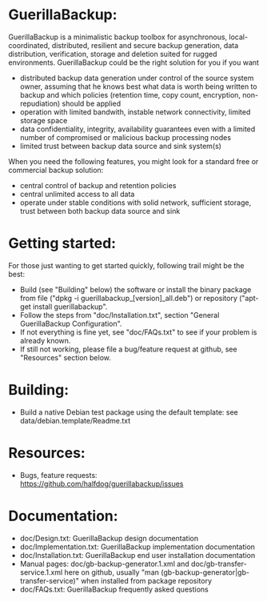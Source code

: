 # GuerillaBackup:

GuerillaBackup is a minimalistic backup toolbox for asynchronous,
local-coordinated, distributed, resilient and secure backup generation,
data distribution, verification, storage and deletion suited for
rugged environments. GuerillaBackup could be the right solution
for you if you want

* distributed backup data generation under control of the source
  system owner, assuming that he knows best what data is worth
  being written to backup and which policies (retention time,
  copy count, encryption, non-repudiation) should be applied
* operation with limited bandwith, instable network connectivity,
  limited storage space
* data confidentiality, integrity, availability guarantees even
  with a limited number of compromised or malicious backup processing
  nodes
* limited trust between backup data source and sink system(s)

When you need the following features, you might look for a standard
free or commercial backup solution:

* central control of backup and retention policies
* central unlimited access to all data
* operate under stable conditions with solid network, sufficient
  storage, trust between both backup data source and sink

# Getting started:

For those just wanting to get started quickly, following trail
might be the best:

* Build (see "Building" below) the software or install the binary
  package from file ("dpkg -i guerillabackup_[version]_all.deb")
  or repository ("apt-get install guerillabackup".
* Follow the steps from "doc/Installation.txt", section "General
  GuerillaBackup Configuration".
* If not everything is fine yet, see "doc/FAQs.txt" to see if
  your problem is already known.
* If still not working, please file a bug/feature request at github,
  see "Resources" section below.

# Building:

* Build a native Debian test package using the default template:
  see data/debian.template/Readme.txt

# Resources:

* Bugs, feature requests: https://github.com/halfdog/guerillabackup/issues

# Documentation:

* doc/Design.txt: GuerillaBackup design documentation
* doc/Implementation.txt: GuerillaBackup implementation documentation
* doc/Installation.txt: GuerillaBackup end user installation
  documentation
* Manual pages: doc/gb-backup-generator.1.xml and doc/gb-transfer-service.1.xml
  here on github, usually "man (gb-backup-generator|gb-transfer-service)"
  when installed from package repository
* doc/FAQs.txt: GuerillaBackup frequently asked questions
